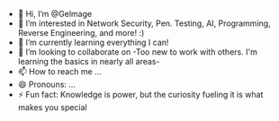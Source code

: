 - 👋 Hi, I’m @Gelmage
- 👀 I’m interested in Network Security, Pen. Testing, AI, Programming, Reverse Engineering, and more! :)
- 🌱 I’m currently learning everything I can!
- 💞️ I’m looking to collaborate on -Too new to work with others. I'm learning the basics in nearly all areas-
- 📫 How to reach me ...
- 😄 Pronouns: ...
- ⚡ Fun fact: Knowledge is power, but the curiosity fueling it is what makes you special

<!---
Gelmage/Gelmage is a ✨ special ✨ repository because its `README.md` (this file) appears on your GitHub profile.
You can click the Preview link to take a look at your changes.
--->
